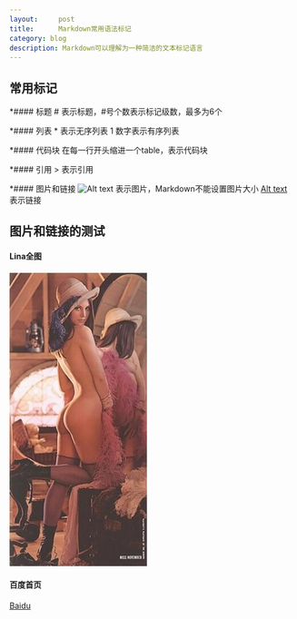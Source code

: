 ```yaml
---
layout:     post
title:      Markdown常用语法标记
category: blog
description: Markdown可以理解为一种简洁的文本标记语言
---
```


## 常用标记

*#### 标题
	# 表示标题，#号个数表示标记级数，最多为6个

*#### 列表
    * 表示无序列表
    1 数字表示有序列表

*#### 代码块
    在每一行开头缩进一个table，表示代码块

*#### 引用
    > 表示引用

*#### 图片和链接
    ![Alt text](path) 表示图片，Markdown不能设置图片大小
    [Alt text](path) 表示链接


## 图片和链接的测试

#### Lina全图
![Lina](/images/Markdown/lena.jpg)

#### 百度首页
[Baidu](http://baidu.com  "Baidu链接测试")